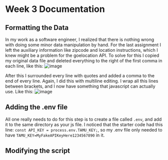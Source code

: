 # Week 3 Documentation

## Formatting the Data
In my work as a software engineer, I realized that there is nothing wrong with doing some minor data manipulation by hand. For the last assignment I left the auxiliary information like zipcode and location instructions, which I knew might be a problem for the goelocation API.
To solve for this I copied my original data file and deleted everything to the right of the first comma in each line, like this:
![image](https://user-images.githubusercontent.com/20379698/134233861-33f977ce-d19d-413e-bf2a-ab31c4a126ec.png)

After this I surrounded every line with quotes and added a comma to the end of every line. Again, I did this with multiline editing. I wrap all this lines between brackets, and I now have something that javascript can actually use. Like this:
![image](https://user-images.githubusercontent.com/20379698/134234205-c3d1e4d2-1a3d-4dba-83eb-0b90f35c8ae5.png)


## Adding the .env file
All one really needs to do for this step is to create a file called `.env`, and add it to the same directory as your js file. I noticed that the starter code had this line: `const API_KEY = process.env.TAMU_KEY;`, so my .env file only needed to have `TAMU_KEY=MyFakeAPIKeyHere1234567890` in it.

## Modifying the script
